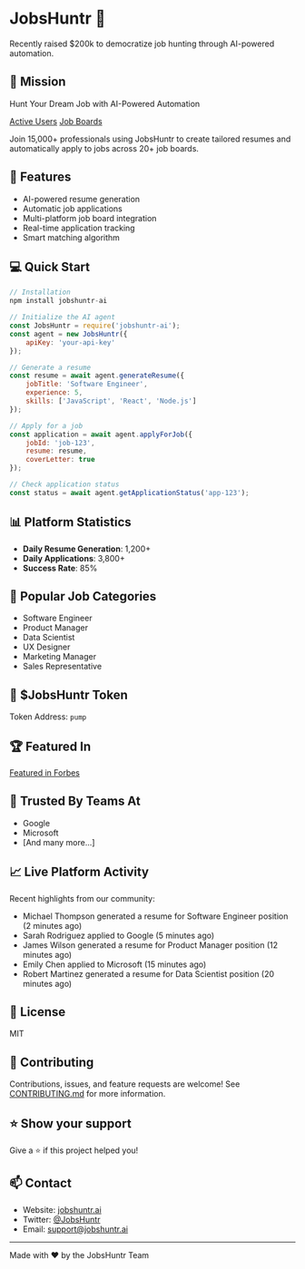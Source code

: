 # JobsHuntr 🚀

Recently raised $200k to democratize job hunting through AI-powered automation.

## 🎯 Mission
Hunt Your Dream Job with AI-Powered Automation

[Active Users](https://img.shields.io/badge/Active%20Users-15k%2B-blue)
[Job Boards](https://img.shields.io/badge/Job%20Boards-20%2B-green)

Join 15,000+ professionals using JobsHuntr to create tailored resumes and automatically apply to jobs across 20+ job boards.

## 🌟 Features

- AI-powered resume generation
- Automatic job applications
- Multi-platform job board integration
- Real-time application tracking
- Smart matching algorithm

## 💻 Quick Start

```javascript
// Installation
npm install jobshuntr-ai

// Initialize the AI agent
const JobsHuntr = require('jobshuntr-ai');
const agent = new JobsHuntr({
    apiKey: 'your-api-key'
});

// Generate a resume
const resume = await agent.generateResume({
    jobTitle: 'Software Engineer',
    experience: 5,
    skills: ['JavaScript', 'React', 'Node.js']
});

// Apply for a job
const application = await agent.applyForJob({
    jobId: 'job-123',
    resume: resume,
    coverLetter: true
});

// Check application status
const status = await agent.getApplicationStatus('app-123');
```

## 📊 Platform Statistics

- **Daily Resume Generation**: 1,200+
- **Daily Applications**: 3,800+
- **Success Rate**: 85%

## 🎯 Popular Job Categories

- Software Engineer
- Product Manager
- Data Scientist
- UX Designer
- Marketing Manager
- Sales Representative

## 💎 $JobsHuntr Token

Token Address: `pump`

## 🏆 Featured In

[Featured in Forbes](https://img.shields.io/badge/Featured%20in-Forbes-red)

## 🤝 Trusted By Teams At

- Google
- Microsoft
- [And many more...]

## 📈 Live Platform Activity

Recent highlights from our community:

- Michael Thompson generated a resume for Software Engineer position (2 minutes ago)
- Sarah Rodriguez applied to Google (5 minutes ago)
- James Wilson generated a resume for Product Manager position (12 minutes ago)
- Emily Chen applied to Microsoft (15 minutes ago)
- Robert Martinez generated a resume for Data Scientist position (20 minutes ago)

## 📝 License

MIT

## 🤝 Contributing

Contributions, issues, and feature requests are welcome! See [CONTRIBUTING.md](CONTRIBUTING.md) for more information.

## ⭐️ Show your support

Give a ⭐️ if this project helped you!

## 📫 Contact

- Website: [jobshuntr.ai](https://jobshuntr.ai)
- Twitter: [@JobsHuntr](https://twitter.com/JobsHuntr)
- Email: support@jobshuntr.ai

---
Made with ❤️ by the JobsHuntr Team
